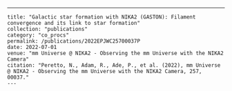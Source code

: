 ---
    title: "Galactic star formation with NIKA2 (GASTON): Filament convergence and its link to star formation"
    collection: "publications"
    category: "co_procs"
    permalink: /publications/2022EPJWC25700037P
    date: 2022-07-01
    venue: "mm Universe @ NIKA2 - Observing the mm Universe with the NIKA2 Camera"
    citation: "Peretto, N., Adam, R., Ade, P., et al. (2022), mm Universe @ NIKA2 - Observing the mm Universe with the NIKA2 Camera, 257, 00037."
    ---